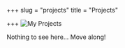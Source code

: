 +++
slug = "projects"
title = "Projects"

+++
![My Projects](/uploads/img_224824.png "Projects")

Nothing to see here... Move along!